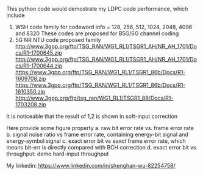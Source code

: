 This python code would demostrate my LDPC code performance,
which include

1. WSH code family for codeword info = 128, 256, 512, 1024, 2048, 4096 and 8320
   These codes are proposed for B5G/6G channel coding   
2. 5G NR NTU code proposed family 
   http://www.3gpp.org/ftp/TSG_RAN/WG1_RL1/TSGR1_AH/NR_AH_1701/Docs/R1-1700645.zip
   http://www.3gpp.org/ftp/TSG_RAN/WG1_RL1/TSGR1_AH/NR_AH_1701/Docs/R1-1700644.zip
   https://www.3gpp.org/ftp/TSG_RAN/WG1_RL1/TSGR1_86b/Docs/R1-1609708.zip
   https://www.3gpp.org/ftp/TSG_RAN/WG1_RL1/TSGR1_86b/Docs/R1-1610350.zip
   http://www.3gpp.org/ftp/tsg_ran/WG1_RL1/TSGR1_88/Docs/R1-1703208.zip

It is noticeable that the result of 1,2   is shown in soft-input correction

Here provide some figure property
    a. raw bit error rate vs. frame error rate
    b. signal noise ratio vs frame error rate, containing energy-bit signal and energy-symbol signal
    c. exact error bit vs eaxct frame error rate, which means bit-err is directly compared with BCH correction
    d. exact error bit vs throughput: demo hard-input throughput

My linkedin: https://www.linkedin.com/in/shenghan-wu-82254758/
